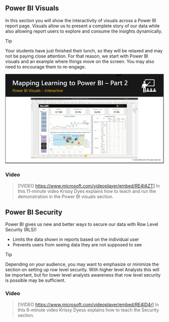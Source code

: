 ## Power BI Visuals
In this section you will show the interactivity of visuals across a Power BI report page. Visuals allow us to present a complete story of our data while also allowing report users to explore and consume the insights dynamically. 

> [!TIP]
> Your students have just finished their lunch, so they will be relaxed and may not be paying close attention. For that reason, we start with Power BI visuals and an example where things move on the screen. You may also need to encourage them to re-engage.

![Example of visuals in Power BI](../media/visuals.png)

### Video
> [!VIDEO https://www.microsoft.com/videoplayer/embed/RE4IAZT] 
> In this 11-minute video Krissy Dyes explains how to teach and run the demonstration in the Power BI visuals section. 

## Power BI Security
Power BI gives us new and better ways to secure our data with Row Level Security (RLS)!
- Limits the data shown in reports based on the individual user
- Prevents users from seeing data they are not supposed to see

> [!TIP]
> Depending on your audience, you may want to emphasize or minimize the section on setting up row level security. With higher level Analysts this will be important, but for lower level analysts awareness that row level security is possible may be sufficient.


### Video
> [!VIDEO https://www.microsoft.com/videoplayer/embed/RE4ID4r]
> In this 6-minute video Krissy Dyess explains how to teach the Security section.
